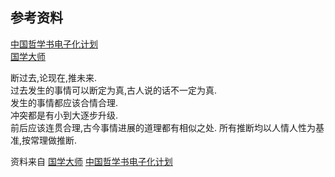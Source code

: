 ## 参考资料

[中国哲学书电子化计划](https://ctext.org/shiji/zhs)     
[国学大师](http://www.guoxuedashi.net/a201/)


断过去,论现在,推未来.    
过去发生的事情可以断定为真,古人说的话不一定为真.    
发生的事情都应该合情合理.        
冲突都是有小到大逐步升级.    
前后应该连贯合理,古今事情进展的道理都有相似之处.
所有推断均以人情人性为基准,按常理做推断.

资料来自 [国学大师](http://www.guoxuedashi.net/a201/)  [中国哲学书电子化计划](https://ctext.org/shiji/zhs)    
